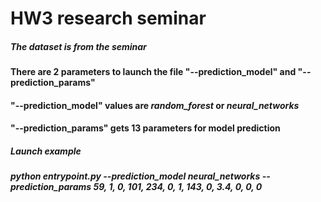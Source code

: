 # HW3 research seminar
##### The dataset is from the seminar

#### There are 2 parameters to launch the file "--prediction_model" and "--prediction_params"
#### "--prediction_model" values are *random_forest* or *neural_networks*
#### "--prediction_params" gets 13 parameters for model prediction

##### Launch example
##### *python entrypoint.py --prediction_model neural_networks --prediction_params 59, 1, 0, 101, 234, 0, 1, 143, 0, 3.4, 0, 0, 0*
